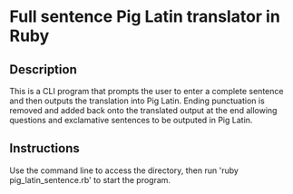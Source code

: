 # Full sentence Pig Latin translator in Ruby

## Description

This is a CLI program that prompts the user to enter a complete sentence and then outputs the translation into Pig Latin. 
Ending punctuation is removed and added back onto the translated output at the end allowing questions and exclamative sentences to be outputed in Pig Latin. 

## Instructions

Use the command line to access the directory, then run 'ruby pig_latin_sentence.rb' to start the program. 
